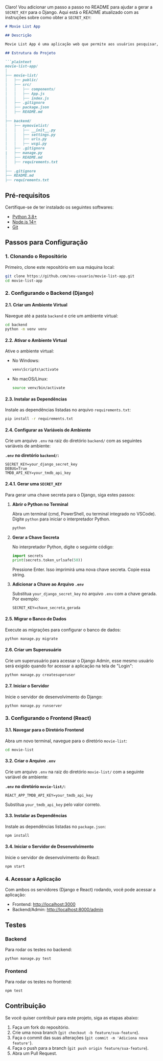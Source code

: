 Claro! Vou adicionar um passo a passo no README para ajudar a gerar a `SECRET_KEY` para o Django. Aqui está o README atualizado com as instruções sobre como obter a `SECRET_KEY`:

```markdown
# Movie List App

## Descrição

Movie List App é uma aplicação web que permite aos usuários pesquisar, salvar e remover filmes em uma lista de favoritos, integrada com a API do The Movie Database (TMDb). O projeto é dividido em dois módulos: um front-end desenvolvido com React.JS e um back-end com Django (Python).

## Estrutura do Projeto

```plaintext
movie-list-app/
│
├── movie-list/
│   ├── public/
│   ├── src/
│   │   ├── components/
│   │   ├── App.js
│   │   ├── index.js
│   ├── .gitignore
│   ├── package.json
│   ├── README.md
│
├── backend/
│   ├── mymovielist/
│   │   ├── __init__.py
│   │   ├── settings.py
│   │   ├── urls.py
│   │   ├── wsgi.py
│   ├── .gitignore
|   ├── manage.py
│   ├── README.md
│   ├── requirements.txt
│
├── .gitignore
├── README.md
├── requirements.txt
```

## Pré-requisitos

Certifique-se de ter instalado os seguintes softwares:

- [Python 3.8+](https://www.python.org/downloads/)
- [Node.js 14+](https://nodejs.org/en/download/)
- [Git](https://git-scm.com/downloads)

## Passos para Configuração

### 1. Clonando o Repositório

Primeiro, clone este repositório em sua máquina local:

```bash
git clone https://github.com/seu-usuario/movie-list-app.git
cd movie-list-app
```

### 2. Configurando o Backend (Django)

#### 2.1. Criar um Ambiente Virtual

Navegue até a pasta `backend` e crie um ambiente virtual:

```bash
cd backend
python -m venv venv
```

#### 2.2. Ativar o Ambiente Virtual

Ative o ambiente virtual:

- No Windows:

  ```bash
  venv\Scripts\activate
  ```

- No macOS/Linux:

  ```bash
  source venv/bin/activate
  ```

#### 2.3. Instalar as Dependências

Instale as dependências listadas no arquivo `requirements.txt`:

```bash
pip install -r requirements.txt
```

#### 2.4. Configurar as Variáveis de Ambiente

Crie um arquivo `.env` na raiz do diretório `backend/` com as seguintes variáveis de ambiente:

**`.env` no diretório `backend/`:**

```plaintext
SECRET_KEY=your_django_secret_key
DEBUG=True
TMDB_API_KEY=your_tmdb_api_key
```

#### 2.4.1. Gerar uma `SECRET_KEY`

Para gerar uma chave secreta para o Django, siga estes passos:

1. **Abrir o Python no Terminal**

   Abra um terminal (cmd, PowerShell, ou terminal integrado no VSCode). Digite `python` para iniciar o interpretador Python.

   ```sh
   python
   ```

2. **Gerar a Chave Secreta**

   No interpretador Python, digite o seguinte código:

   ```python
   import secrets
   print(secrets.token_urlsafe(50))
   ```

   Pressione Enter. Isso imprimirá uma nova chave secreta. Copie essa string.

3. **Adicionar a Chave ao Arquivo `.env`**

   Substitua `your_django_secret_key` no arquivo `.env` com a chave gerada. Por exemplo:

   ```plaintext
   SECRET_KEY=chave_secreta_gerada
   ```

#### 2.5. Migrar o Banco de Dados

Execute as migrações para configurar o banco de dados:

```bash
python manage.py migrate
```

#### 2.6. Criar um Superusuário

Crie um superusuário para acessar o Django Admin, esse mesmo usuário será exigido quando for acessar a aplicação na tela de "Login":

```bash
python manage.py createsuperuser
```

#### 2.7. Iniciar o Servidor

Inicie o servidor de desenvolvimento do Django:

```bash
python manage.py runserver
```

### 3. Configurando o Frontend (React)

#### 3.1. Navegar para o Diretório Frontend

Abra um novo terminal, navegue para o diretório `movie-list`:

```bash
cd movie-list
```

#### 3.2. Criar o Arquivo `.env`

Crie um arquivo `.env` na raiz do diretório `movie-list/` com a seguinte variável de ambiente:

**`.env` no diretório `movie-list/`:**

```plaintext
REACT_APP_TMDB_API_KEY=your_tmdb_api_key
```

Substitua `your_tmdb_api_key` pelo valor correto.

#### 3.3. Instalar as Dependências

Instale as dependências listadas no `package.json`:

```bash
npm install
```

#### 3.4. Iniciar o Servidor de Desenvolvimento

Inicie o servidor de desenvolvimento do React:

```bash
npm start
```

### 4. Acessar a Aplicação

Com ambos os servidores (Django e React) rodando, você pode acessar a aplicação:

- Frontend: [http://localhost:3000](http://localhost:3000)
- Backend/Admin: [http://localhost:8000/admin](http://localhost:8000/admin)

## Testes

### Backend

Para rodar os testes no backend:

```bash
python manage.py test
```

### Frontend

Para rodar os testes no frontend:

```bash
npm test
```

## Contribuição

Se você quiser contribuir para este projeto, siga as etapas abaixo:

1. Faça um fork do repositório.
2. Crie uma nova branch (`git checkout -b feature/sua-feature`).
3. Faça o commit das suas alterações (`git commit -m 'Adiciona nova feature'`).
4. Faça o push para a branch (`git push origin feature/sua-feature`).
5. Abra um Pull Request.
```